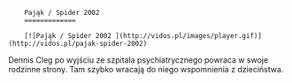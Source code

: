 
        Pająk / Spider 2002 
        =============
        
        [![Pająk / Spider 2002 ](http://vidos.pl/images/player.gif)](http://vidos.pl/pajak-spider-2002)
        
        
 Dennis Cleg po wyjściu ze szpitala psychiatrycznego powraca w swoje rodzinne strony. Tam szybko wracają do niego wspomnienia z dzieciństwa.
    